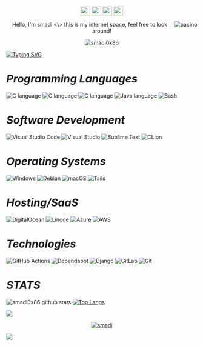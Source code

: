 #     
  
<p align="center">
<a href="https://linkedin.com/in/saud-smadi" target="_blank"><img align="center" src="https://cdn.jsdelivr.net/npm/simple-icons@3.0.1/icons/linkedin.svg" alt="smadi" height="25" width="25" /></a>
<a href="https://twitter.com/@smadi0x86" target="blank"><img align="center" src="https://cdn.jsdelivr.net/npm/simple-icons@7.5.0/icons/twitter.svg" alt="smadi" height="25" width="25" /></a>
<a href="https://t.me/rootsmadi" target="blank"><img align="center" src="https://cdn.jsdelivr.net/npm/simple-icons@3.0.1/icons/telegram.svg" alt="smadi" height="25" width="25" /></a>
<a href="https://smadi0x86-blog.gitbook.io/smadi0x86-blog/" target="blank"><img align="center" src="https://cdn.jsdelivr.net/npm/simple-icons@7.5.0/icons/gitbook.svg" alt="smadi" height="25" width="25" /></a>
</p>
<img align="right" alt="pacino" src="https://l.top4top.io/p_2654odvp31.jpg"/>
<p align="center">Hello, I'm smadi <\> this is my internet space, feel free to look around!</p>
<p align="center"> <img src="https://komarev.com/ghpvc/?username=smadi0x01" alt="smadi0x86" /></p>
<a href="https://git.io/typing-svg"><img src="https://readme-typing-svg.demolab.com/?font=Fira+Code&pause=1000&color=fffafa&left=true&width=435&lines=%24~+whoami;smadi0x86;%24~++exit;Enjoy+The+Movement!" alt="Typing SVG" /></a>

#                                                                    *Programming Languages*

<img src="https://img.shields.io/badge/Bash-%23121011.svg?style=for-the-badge&logo=gnu-bash&logoColor=white" alt="C language"/> <img src="https://img.shields.io/badge/Bash-%23121011.svg?style=for-the-badge&logo=gnu-bash&logoColor=white" alt="C language"/> <img src="https://img.shields.io/badge/Language-%2300599C.svg?style=for-the-badge&logo=c&logoColor=white" alt="C language"/> <img src="https://img.shields.io/badge/java-%23ED8B00.svg?style=for-the-badge&logo=openjdk&logoColor=white" alt="Java language"/> <img src="https://img.shields.io/badge/Bash-%23121011.svg?style=for-the-badge&logo=gnu-bash&logoColor=white" alt="Bash"/>

# *Software Development*

![Visual Studio Code](https://img.shields.io/badge/-Visual_Studio_Code-007ACC?style=for-the-badge&logo=visual-studio-code&logoColor=fff)
![Visual Studio](https://img.shields.io/badge/Visual%20Studio-5C2D91.svg?style=for-the-badge&logo=visual-studio&logoColor=white)
![Sublime Text](https://img.shields.io/badge/-Sublime-e69138?style=for-the-badge&logo=sublime-text&logoColor=fff)
![CLion](https://img.shields.io/badge/CLion-black?style=for-the-badge&logo=clion&logoColor=white)


# *Operating Systems*

![Windows](https://img.shields.io/badge/Windows-0078D6?style=for-the-badge&logo=windows&logoColor=white)
![Debian](https://img.shields.io/badge/Debian-DC143C?style=for-the-badge&logo=debian&logoColor=white)
![macOS](https://img.shields.io/badge/mac%20os-000000?style=for-the-badge&logo=macos&logoColor=F0F0F0)
![Tails](https://img.shields.io/badge/Tails%20-56347C?&style=for-the-badge&logo=tails&logoColor=white)


# *Hosting/SaaS*

![DigitalOcean](https://img.shields.io/badge/DigitalOcean-%230167ff.svg?style=for-the-badge&logo=digitalOcean&logoColor=white)
![Linode](https://img.shields.io/badge/linode-00A95C?style=for-the-badge&logo=linode&logoColor=white)
![Azure](https://img.shields.io/badge/azure-%230072C6.svg?style=for-the-badge&logo=microsoftazure&logoColor=white)
![AWS](https://img.shields.io/badge/AWS-%23FF9900.svg?style=for-the-badge&logo=amazon-aws&logoColor=white)

# *Technologies*

![GitHub Actions](https://img.shields.io/badge/github%20actions-%232671E5.svg?style=for-the-badge&logo=githubactions&logoColor=white)
![Dependabot](https://img.shields.io/badge/dependabot-025E8C?style=for-the-badge&logo=dependabot&logoColor=white)
![Django](https://img.shields.io/badge/django-%23092E20.svg?style=for-the-badge&logo=django&logoColor=white)
![GitLab](https://img.shields.io/badge/gitlab-%23181717.svg?style=for-the-badge&logo=gitlab&logoColor=white)
![Git](https://img.shields.io/badge/git-%23F05033.svg?style=for-the-badge&logo=git&logoColor=white)


#                                                                     *STATS*

![smadi0x86 github stats](https://github-readme-stats.vercel.app/api?username=smadi0x86&show_icons=true&title_color=ffc857&icon_color=8ac926&text_color=daf7dc&bg_color=000000&hide=issues&count_private=true&include_all_commits=true)
[![Top Langs](https://github-readme-stats.vercel.app/api/top-langs/?username=smadi0x86&layout=compact&text_color=daf7dc&bg_color=000000)](https://github.com/smadi0x086/github-readme-stats)

<p align="left">
<img src="https://github.com/sh1nine96/sh1nine96/blob/output/github-contribution-grid-snake.svg">
</p>

<p align="center">
<a href="https://www.buymeacoffee.com/smadixd" target="blank"><img align="center" src="https://img.shields.io/badge/Buy%20Me%20a%20Coffee-ffdd00?style=for-the-badge&logo=buy-me-a-coffee&logoColor=black" alt="smadi"/></a>
</p>
<p align="left">
  
  <img src="https://capsule-render.vercel.app/api?type=waving&color=gradient&height=80&section=footer"/>
</p>
